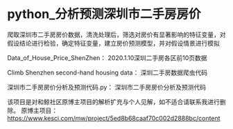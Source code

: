 # python_分析预测深圳市二手房房价
爬取深圳市二手房房价数据，清洗处理后，筛选对房价有显著影响的特征变量，对假设结论进行检验，确定特征变量，建立房价预测模型，并对假设情景进行模拟

Data_of_House_Price_ShenZhen：
2020.1.10深圳二手房各区前10页数据

Climb Shenzhen second-hand housing data：
深圳二手房数据爬虫代码

深圳市二手房房价分析及预测代码.py：
深圳市二手房房价分析及预测代码


该项目是对和鲸社区原博主项目的解析扩充与个人见解，如不适合请联系我进行删除。
原博主项目：https://www.kesci.com/mw/project/5ed8b68caaf70c002d2888bc/content
